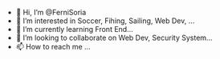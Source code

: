- 👋 Hi, I’m @FerniSoria
- 👀 I’m interested in Soccer, Fihing, Sailing, Web Dev, ...
- 🌱 I’m currently learning Front End...
- 💞️ I’m looking to collaborate on Web Dev, Security System...
- 📫 How to reach me ...

<!---
FerniSoria/FerniSoria is a ✨ special ✨ repository because its `README.md` (this file) appears on your GitHub profile.
You can click the Preview link to take a look at your changes.
--->
